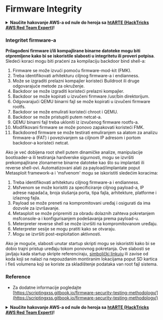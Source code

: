 # Firmware Integrity

<details>

<summary><strong>Naučite hakovanje AWS-a od nule do heroja sa</strong> <a href="https://training.hacktricks.xyz/courses/arte"><strong>htARTE (HackTricks AWS Red Team Expert)</strong></a><strong>!</strong></summary>

Drugi načini podrške HackTricks-u:

* Ako želite da vidite **vašu kompaniju reklamiranu na HackTricks-u** ili **preuzmete HackTricks u PDF formatu** proverite [**PLANOVE PRETPLATE**](https://github.com/sponsors/carlospolop)!
* Nabavite [**zvanični PEASS & HackTricks swag**](https://peass.creator-spring.com)
* Otkrijte [**The PEASS Family**](https://opensea.io/collection/the-peass-family), našu kolekciju ekskluzivnih [**NFT-ova**](https://opensea.io/collection/the-peass-family)
* **Pridružite se** 💬 [**Discord grupi**](https://discord.gg/hRep4RUj7f) ili [**telegram grupi**](https://t.me/peass) ili nas **pratite** na **Twitter-u** 🐦 [**@carlospolopm**](https://twitter.com/hacktricks\_live)**.**
* **Podelite svoje hakovanje trikove slanjem PR-ova na** [**HackTricks**](https://github.com/carlospolop/hacktricks) i [**HackTricks Cloud**](https://github.com/carlospolop/hacktricks-cloud) github repozitorijume.

</details>

### Integritet firmware-a

**Prilagođeni firmware i/ili kompajlirane binarne datoteke mogu biti otpremljene kako bi se iskoristile slabosti u integritetu ili proveri potpisa**. Sledeći koraci mogu biti praćeni za kompilaciju backdoor bind shell-a:

1. Firmware se može izvući pomoću firmware-mod-kit (FMK).
2. Treba identifikovati arhitekturu ciljnog firmware-a i endianness.
3. Može se izgraditi prelazni kompajler koristeći Buildroot ili druge odgovarajuće metode za okruženje.
4. Backdoor se može izgraditi koristeći prelazni kompajler.
5. Backdoor se može kopirati u izvučeni firmware /usr/bin direktorijum.
6. Odgovarajući QEMU binarni fajl se može kopirati u izvučeni firmware rootfs.
7. Backdoor se može emulirati koristeći chroot i QEMU.
8. Backdoor se može pristupiti putem netcat-a.
9. QEMU binarni fajl treba ukloniti iz izvučenog firmware rootfs-a.
10. Modifikovani firmware se može ponovo zapakovati koristeći FMK.
11. Backdoored firmware se može testirati emuliranjem sa alatom za analizu firmware-a (FAT) i povezivanjem sa ciljnom IP adresom i portom backdoor-a koristeći netcat.

Ako je već dobijena root shell putem dinamičke analize, manipulacije bootloader-a ili testiranja hardverske sigurnosti, mogu se izvršiti prekompajlirane zlonamerne binarne datoteke kao što su implantati ili reverse shell-ovi. Automatizovani alati za payload/implantate poput Metasploit framework-a i 'msfvenom' mogu se iskoristiti sledećim koracima:

1. Treba identifikovati arhitekturu ciljnog firmware-a i endianness.
2. Msfvenom se može koristiti za specificiranje ciljnog payload-a, IP adrese napadača, broja slušanja porta, tipa fajla, arhitekture, platforme i izlaznog fajla.
3. Payload se može preneti na kompromitovani uređaj i osigurati da ima dozvole za izvršavanje.
4. Metasploit se može pripremiti za obradu dolaznih zahteva pokretanjem msfconsole-a i konfigurisanjem podešavanja prema payload-u.
5. Meterpreter reverse shell se može izvršiti na kompromitovanom uređaju.
6. Meterpreter sesije se mogu pratiti kako se otvaraju.
7. Mogu se izvršiti post-exploitation aktivnosti.

Ako je moguće, slabosti unutar startup skripti mogu se iskoristiti kako bi se dobio trajni pristup uređaju tokom ponovnog pokretanja. Ove slabosti se javljaju kada startup skripte referenciraju, [simbolički linkuju](https://www.chromium.org/chromium-os/chromiumos-design-docs/hardening-against-malicious-stateful-data) ili zavise od koda koji se nalazi na nepouzdanim montiranim lokacijama poput SD kartica i fleš volumena koji se koriste za skladištenje podataka van root fajl sistema.

### Reference

* Za dodatne informacije pogledajte [https://scriptingxss.gitbook.io/firmware-security-testing-methodology/](https://scriptingxss.gitbook.io/firmware-security-testing-methodology/)

<details>

<summary><strong>Naučite hakovanje AWS-a od nule do heroja sa</strong> <a href="https://training.hacktricks.xyz/courses/arte"><strong>htARTE (HackTricks AWS Red Team Expert)</strong></a><strong>!</strong></summary>

Drugi načini podrške HackTricks-u:

* Ako želite da vidite **vašu kompaniju reklamiranu na HackTricks-u** ili **preuzmete HackTricks u PDF formatu** proverite [**PLANOVE PRETPLATE**](https://github.com/sponsors/carlospolop)!
* Nabavite [**zvanični PEASS & HackTricks swag**](https://peass.creator-spring.com)
* Otkrijte [**The PEASS Family**](https://opensea.io/collection/the-peass-family), našu kolekciju ekskluzivnih [**NFT-ova**](https://opensea.io/collection/the-peass-family)
* **Pridružite se** 💬 [**Discord grupi**](https://discord.gg/hRep4RUj7f) ili [**telegram grupi**](https://t.me/peass) ili nas **pratite** na **Twitter-u** 🐦 [**@carlospolopm**](https://twitter.com/hacktricks\_live)**.**
* **Podelite svoje hakovanje trikove slanjem PR-ova na** [**HackTricks**](https://github.com/carlospolop/hacktricks) i [**HackTricks Cloud**](https://github.com/carlospolop/hacktricks-cloud) github repozitorijume.

</details>
